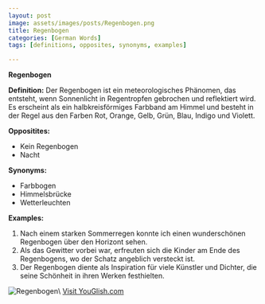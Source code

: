 ```yaml
---
layout: post
image: assets/images/posts/Regenbogen.png
title: Regenbogen
categories: [German Words]
tags: [definitions, opposites, synonyms, examples]

---
```


**Regenbogen**

**Definition:**
Der Regenbogen ist ein meteorologisches Phänomen, das entsteht, wenn Sonnenlicht in Regentropfen gebrochen und reflektiert wird. Es erscheint als ein halbkreisförmiges Farbband am Himmel und besteht in der Regel aus den Farben Rot, Orange, Gelb, Grün, Blau, Indigo und Violett.

**Oppositites:**
- Kein Regenbogen
- Nacht

**Synonyms:**
- Farbbogen
- Himmelsbrücke
- Wetterleuchten

**Examples:**
1. Nach einem starken Sommerregen konnte ich einen wunderschönen Regenbogen über den Horizont sehen.
2. Als das Gewitter vorbei war, erfreuten sich die Kinder am Ende des Regenbogens, wo der Schatz angeblich versteckt ist.
3. Der Regenbogen diente als Inspiration für viele Künstler und Dichter, die seine Schönheit in ihren Werken festhielten.

![Regenbogen](https://example.com/images/regenbogen.jpg)\ <a id="yg-widget-0" class="youglish-widget" data-query="Regenbogen" data-lang="german" data-components="8412" data-auto-start="0" data-bkg-color="theme_light" data-title="How%20to%20pronounce%20Regenbogen%20in%20German"  rel="nofollow" href="https://youglish.com">Visit YouGlish.com</a><script async src="https://youglish.com/public/emb/widget.js" charset="utf-8"></script>